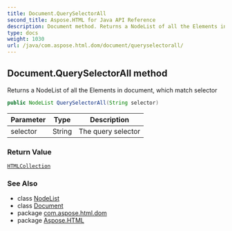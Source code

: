 ```yaml
---
title: Document.QuerySelectorAll
second_title: Aspose.HTML for Java API Reference
description: Document method. Returns a NodeList of all the Elements in document which match selector
type: docs
weight: 1030
url: /java/com.aspose.html.dom/document/queryselectorall/
---
```

## Document.QuerySelectorAll method

Returns a NodeList of all the Elements in document, which match selector

```java
public NodeList QuerySelectorAll(String selector)
```

| Parameter | Type | Description |
| --- | --- | --- |
| selector | String | The query selector |

### Return Value

[`HTMLCollection`](../../../com.aspose.html.collections/htmlcollection/)

### See Also

* class [NodeList](../../../com.aspose.html.collections/nodelist/)
* class [Document](../)
* package [com.aspose.html.dom](../../document/)
* package [Aspose.HTML](../../../)
